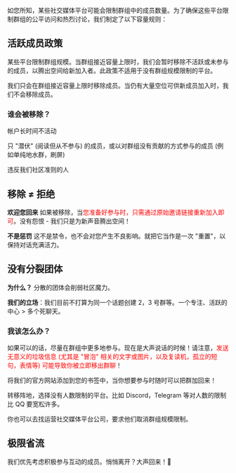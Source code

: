 如您所知，某些社交媒体平台可能会限制群组中的成员数量。为了确保这些平台限制群组的公平访问和热烈讨论，我们制定了以下容量规则：

## 活跃成员政策

某些平台限制群组规模。当群组接近容量上限时，我们会暂时移除不活跃或未参与的成员，以腾出空间给新加入者。此政策不适用于没有群组规模限制的平台。

我们只会在群组接近容量上限时移除成员。当仍有大量空位可供新成员加入时，我们不会移除成员。

### 谁会被移除？

帐户长时间不活动

只 "潜伏" (阅读但从不参与) 的成员，或以对群组没有贡献的方式参与的成员 (例如单纯地水群，刷屏)

违反我们社区准则的人

## 移除 ≠ 拒绝

**欢迎您回来** 如果被移除，当<font color="red">您准备好参与时，只需通过原始邀请链接重新加入即可</font>。没有怨恨 - 我们只是为新声音腾出空间！

**不是惩罚** 这不是禁令，也不会对您产生不良影响。就把它当作是一次 "重置"，以保持对话充满活力。

## 没有分裂团体

**为什么？** 分散的团体会削弱社区魔力。

**我们的立场**：我们目前不打算为同一个话题创建 2，3 号群等。一个专注、活跃的中心 > 多个死聊天。

### 我该怎么办？

如果可以的话，尽量在群组中更多地参与。现在是大声说话的时候！请注意，<font color="red">发送无意义的垃圾信息 (尤其是 "冒泡" 相关的文字或图片，以及复读机，孤立的短句，表情等) 可能导致你被立即移出群聊</font>！

将我们的官方网站添加到您的书签中，当你想要参与时随时可以把群加回来！

转移阵地，选择没有人数限制的平台。比如 Discord，Telegram 等对人数的限制比 QQ 要宽松许多。

你也可以去找运营社交媒体平台公司，要求他们取消群组规模限制。

## 极限省流

我们优先考虑积极参与互动的成员。悄悄离开？大声回来！🚀